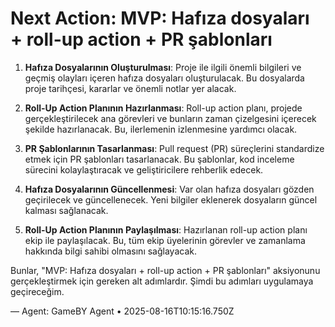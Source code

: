 # Next Action: MVP: Hafıza dosyaları + roll-up action + PR şablonları

1. **Hafıza Dosyalarının Oluşturulması**: Proje ile ilgili önemli bilgileri ve geçmiş olayları içeren hafıza dosyaları oluşturulacak. Bu dosyalarda proje tarihçesi, kararlar ve önemli notlar yer alacak.

2. **Roll-Up Action Planının Hazırlanması**: Roll-up action planı, projede gerçekleştirilecek ana görevleri ve bunların zaman çizelgesini içerecek şekilde hazırlanacak. Bu, ilerlemenin izlenmesine yardımcı olacak.

3. **PR Şablonlarının Tasarlanması**: Pull request (PR) süreçlerini standardize etmek için PR şablonları tasarlanacak. Bu şablonlar, kod inceleme sürecini kolaylaştıracak ve geliştiricilere rehberlik edecek.

4. **Hafıza Dosyalarının Güncellenmesi**: Var olan hafıza dosyaları gözden geçirilecek ve güncellenecek. Yeni bilgiler eklenerek dosyaların güncel kalması sağlanacak.

5. **Roll-Up Action Planının Paylaşılması**: Hazırlanan roll-up action planı ekip ile paylaşılacak. Bu, tüm ekip üyelerinin görevler ve zamanlama hakkında bilgi sahibi olmasını sağlayacak. 

Bunlar, "MVP: Hafıza dosyaları + roll-up action + PR şablonları" aksiyonunu gerçekleştirmek için gereken alt adımlardır. Şimdi bu adımları uygulamaya geçireceğim.

— Agent: GameBY Agent • 2025-08-16T10:15:16.750Z
